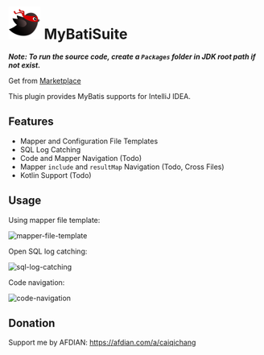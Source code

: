 # <img src="src/main/resources/META-INF/pluginIcon.svg" alt="logo" width="64"/> MyBatiSuite

***Note: To run the source code, create a `Packages` folder in JDK root path if not exist.***

Get from [Marketplace](https://plugins.jetbrains.com/plugin/25744-mybatisuite)

<!-- Plugin description -->
This plugin provides MyBatis supports for IntelliJ IDEA.

## Features
- Mapper and Configuration File Templates
- SQL Log Catching
- Code and Mapper Navigation (Todo)
- Mapper `include` and `resultMap` Navigation (Todo, Cross Files)
- Kotlin Support (Todo)
<!-- Plugin description end -->

## Usage
Using mapper file template:

![mapper-file-template]()

Open SQL log catching:

![sql-log-catching]()

Code navigation:

![code-navigation]()

## Donation
Support me by AFDIAN: https://afdian.com/a/caiqichang
